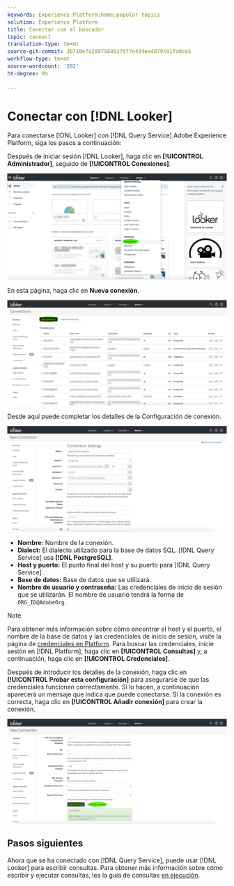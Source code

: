 ```yaml
---
keywords: Experience Platform;home;popular topics
solution: Experience Platform
title: Conectar con el buscador
topic: connect
translation-type: tm+mt
source-git-commit: 3b710e7a20975880376f7e434ea4d79c01fa0ce5
workflow-type: tm+mt
source-wordcount: '202'
ht-degree: 0%

---
```



# Conectar con [!DNL Looker]

Para conectarse [!DNL Looker] con [!DNL Query Service] Adobe Experience Platform, siga los pasos a continuación:

Después de iniciar sesión [!DNL Looker], haga clic en **[!UICONTROL Administrador]**, seguido de **[!UICONTROL Conexiones]**.

![](../images/clients/looker/click-admin-connections.png)

En esta página, haga clic en **Nueva conexión**.

![](../images/clients/looker/click-new-connection.png)

Desde aquí puede completar los detalles de la Configuración de conexión.

![](../images/clients/looker/new-connection.png)

- **Nombre:** Nombre de la conexión.
- **Dialect:** El dialecto utilizado para la base de datos SQL. [!DNL Query Service] usa **[!DNL PostgreSQL]**.
- **Host y puerto:** El punto final del host y su puerto para [!DNL Query Service].
- **Base de datos:** Base de datos que se utilizará.
- **Nombre de usuario y contraseña:** Las credenciales de inicio de sesión que se utilizarán. El nombre de usuario tendrá la forma de `ORG_ID@AdobeOrg`.

>[!NOTE]
>
>Para obtener más información sobre cómo encontrar el host y el puerto, el nombre de la base de datos y las credenciales de inicio de sesión, visite la página de [credenciales en Platform](https://platform.adobe.com/query/configuration). Para buscar las credenciales, inicie sesión en [!DNL Platform], haga clic en **[!UICONTROL Consultas]** y, a continuación, haga clic en **[!UICONTROL Credenciales]**.

Después de introducir los detalles de la conexión, haga clic en **[!UICONTROL Probar esta configuración]** para asegurarse de que las credenciales funcionan correctamente. Si lo hacen, a continuación aparecerá un mensaje que indica que puede conectarse. Si la conexión es correcta, haga clic en **[!UICONTROL Añadir conexión]** para crear la conexión.

![](../images/clients/looker/click-test-connection.png)

## Pasos siguientes

Ahora que se ha conectado con [!DNL Query Service], puede usar [!DNL Looker] para escribir consultas. Para obtener más información sobre cómo escribir y ejecutar consultas, lea la guía de consultas [en ejecución](../creating-queries/creating-queries.md).
